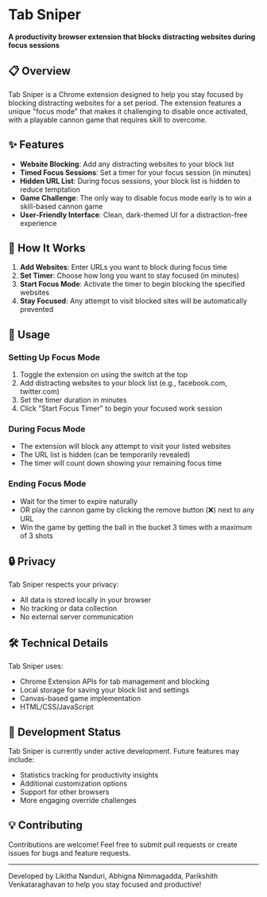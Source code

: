 # Tab Sniper

**A productivity browser extension that blocks distracting websites during focus sessions**

## 📋 Overview

Tab Sniper is a Chrome extension designed to help you stay focused by blocking distracting websites for a set period. The extension features a unique "focus mode" that makes it challenging to disable once activated, with a playable cannon game that requires skill to overcome.

## ✨ Features

- **Website Blocking**: Add any distracting websites to your block list
- **Timed Focus Sessions**: Set a timer for your focus session (in minutes)
- **Hidden URL List**: During focus sessions, your block list is hidden to reduce temptation
- **Game Challenge**: The only way to disable focus mode early is to win a skill-based cannon game
- **User-Friendly Interface**: Clean, dark-themed UI for a distraction-free experience

## 🚀 How It Works

1. **Add Websites**: Enter URLs you want to block during focus time
2. **Set Timer**: Choose how long you want to stay focused (in minutes)
3. **Start Focus Mode**: Activate the timer to begin blocking the specified websites
4. **Stay Focused**: Any attempt to visit blocked sites will be automatically prevented

## 🔧 Usage

### Setting Up Focus Mode
1. Toggle the extension on using the switch at the top
2. Add distracting websites to your block list (e.g., facebook.com, twitter.com)
3. Set the timer duration in minutes
4. Click "Start Focus Timer" to begin your focused work session

### During Focus Mode
- The extension will block any attempt to visit your listed websites
- The URL list is hidden (can be temporarily revealed)
- The timer will count down showing your remaining focus time

### Ending Focus Mode
- Wait for the timer to expire naturally
- OR play the cannon game by clicking the remove button (❌) next to any URL
- Win the game by getting the ball in the bucket 3 times with a maximum of 3 shots

## 🔒 Privacy

Tab Sniper respects your privacy:
- All data is stored locally in your browser
- No tracking or data collection
- No external server communication

## 🛠️ Technical Details

Tab Sniper uses:
- Chrome Extension APIs for tab management and blocking
- Local storage for saving your block list and settings
- Canvas-based game implementation
- HTML/CSS/JavaScript

## 📝 Development Status

Tab Sniper is currently under active development. Future features may include:
- Statistics tracking for productivity insights
- Additional customization options
- Support for other browsers
- More engaging override challenges

## 💡 Contributing

Contributions are welcome! Feel free to submit pull requests or create issues for bugs and feature requests.

---

Developed by Likitha Nanduri, Abhigna Nimmagadda, Parikshith Venkataraghavan to help you stay focused and productive!

